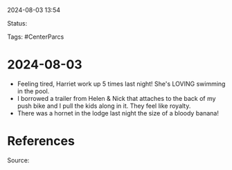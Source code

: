 2024-08-03 13:54

Status:

Tags: #CenterParcs

# 2024-08-03

- Feeling tired, Harriet work up 5 times last night! She's LOVING swimming in the pool.
- I borrowed a trailer from Helen & Nick that attaches to the back of my push bike and I pull the kids along in it. They feel like royalty.
- There was a hornet in the lodge last night the size of a bloody banana!

# References
Source: 